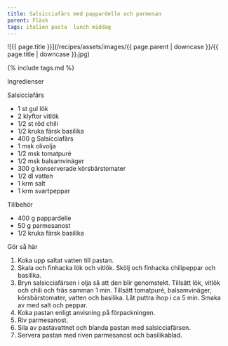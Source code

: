 ```yaml
---
title: Salsicciafärs med pappardelle och parmesan
parent: Fläsk
tags: italien pasta  lunch middag
---
```

![{{ page.title }}](/recipes/assets/images/{{ page.parent | downcase }}/{{ page.title | downcase }}.jpg)

{% include tags.md %}

Ingredienser

Salsicciafärs

- 1 st gul lök
- 2 klyftor vitlök
- 1/2 st röd chili
- 1/2 kruka färsk basilika
- 400 g Salsicciafärs
- 1 msk olivolja
- 1/2 msk tomatpuré
- 1/2 msk balsamvinäger
- 300 g konserverade körsbärstomater
- 1/2 dl vatten
- 1 krm salt
- 1 krm svartpeppar

Tillbehör

- 400 g pappardelle
- 50 g parmesanost
- 1/2 kruka färsk basilika

Gör så här

1. Koka upp saltat vatten till pastan.
2. Skala och finhacka lök och vitlök. Skölj och finhacka chilipeppar och basilika.
3. Bryn salsicciafärsen i olja så att den blir genomstekt. Tillsätt lök, vitlök och chili och fräs samman 1 min. Tillsätt tomatpuré, balsamvinäger, körsbärstomater, vatten och basilika. Låt puttra ihop i ca 5 min. Smaka av med salt och peppar.
4. Koka pastan enligt anvisning på förpackningen.
5. Riv parmesanost.
6. Sila av pastavattnet och blanda pastan med salsicciafärsen.
7. Servera pastan med riven parmesanost och basilikablad.
